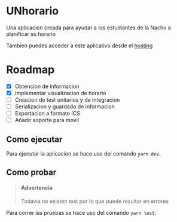 # UNhorario

Una aplicacion creada para ayudar a los estudiantes de la Nacho a planificar su horario

Tambien puedes acceder a este aplicativo desde el [hosting](https://jdaar.github.io/UNHorario)

# Roadmap
- [x] Obtencion de informacion
- [x] Implementar visualizacion de horario
- [ ] Creacion de test unitarios y de integracion
- [ ] Serializacion y guardado de informacion
- [ ] Exportacion a formato ICS
- [ ] Añadir soporte para movil

## Como ejecutar

Para ejecutar la aplicacion se hace uso del comando `yarn dev`.

## Como probar 

> #### Advertencia
> Todavia no existen test por lo que puede resultar en errores

Para correr las pruebas se hace uso del comando `yarn test`.